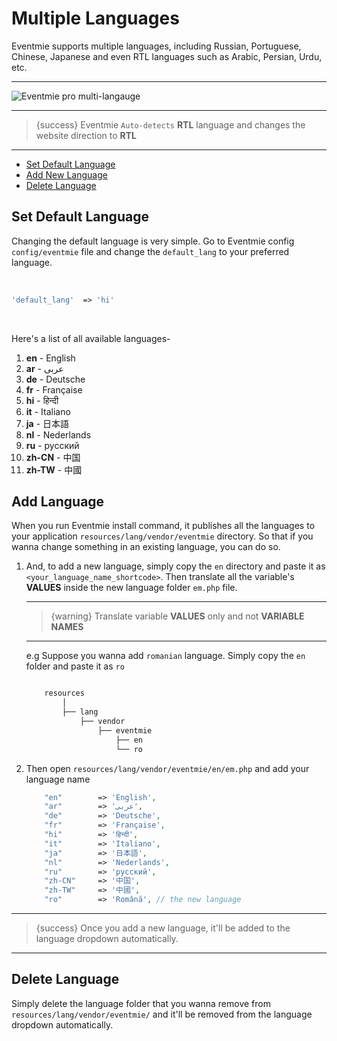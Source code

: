 # Multiple Languages

Eventmie supports multiple languages, including Russian, Portuguese, Chinese, Japanese and even RTL languages such as Arabic, Persian, Urdu, etc. 

---

![Eventmie pro multi-langauge](/images/21-multi-regional.jpg "Eventmie pro multi-langauge")

---

> {success} Eventmie `Auto-detects` **RTL** language and changes the website direction to **RTL**

---

- [Set Default Language](#Set-Default-Language)
- [Add New Language](#Add-New-Language)
- [Delete Language](#Delete-Language)


<a name="Set-Default-Language"></a>
## Set Default Language

Changing the default language is very simple. Go to Eventmie config `config/eventmie` file and change the `default_lang` to your preferred language.

<br>

```php
'default_lang'  => 'hi'
```

<br>

Here's a list of all available languages-

1. **en**       - English
2. **ar**       - عربى
3. **de**       - Deutsche
4. **fr**       - Française
5. **hi**       - हिन्दी
6. **it**       - Italiano
7. **ja**       - 日本語
8. **nl**       - Nederlands
9. **ru**       - русский
10. **zh-CN**   - 中国
11. **zh-TW**   - 中國



<a name="Add-Language"></a>
## Add Language

When you run Eventmie install command, it publishes all the languages to your application `resources/lang/vendor/eventmie` directory. So that if you wanna change something in an existing language, you can do so. 

1. And, to add a new language, simply copy the `en` directory and paste it as `<your_language_name_shortcode>`. Then translate all the variable's **VALUES** inside the new language folder `em.php` file.

    ---

    >{warning} Translate variable **VALUES** only and not **VARIABLE NAMES**

    ---

    e.g Suppose you wanna add `romanian` language. Simply copy the `en` folder and paste it as `ro`

    ```bash

        resources
            │
            ├── lang
                ├── vendor
                    ├── eventmie
                        ├── en
                        └── ro

    ```


2. Then open `resources/lang/vendor/eventmie/en/em.php` and add your language name

    ```php
        "en"        => 'English',
        "ar"        => 'عربى',
        "de"        => 'Deutsche',
        "fr"        => 'Française',
        "hi"        => 'हिन्दी',
        "it"        => 'Italiano',
        "ja"        => '日本語',
        "nl"        => 'Nederlands',
        "ru"        => 'русский',
        "zh-CN"     => '中国',
        "zh-TW"     => '中國',
        "ro"        => 'Română', // the new language
    ```


---

>{success} Once you add a new language, it'll be added to the language dropdown automatically.

---

<a name="Delete-Language"></a>
## Delete Language

Simply delete the language folder that you wanna remove from `resources/lang/vendor/eventmie/` and it'll be removed from the language dropdown automatically.
